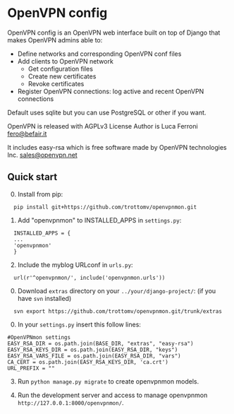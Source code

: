 
# OpenVPN config

OpenVPN config is an OpenVPN web interface built on top of Django that makes OpenVPN admins able to:

* Define networks and corresponding OpenVPN conf files
* Add clients to OpenVPN network
    * Get configuration files
    * Create new certificates
    * Revoke certificates
* Register OpenVPN connections: log active and recent OpenVPN connections

Default uses sqlite but you can use PostgreSQL or other if you want.

OpenVPN is released with AGPLv3 License
Author is Luca Ferroni <fero@befair.it>

It includes easy-rsa which is free software made by OpenVPN technologies Inc. <sales@openvpn.net>


Quick start
-----------
0. Install from pip:

```
  pip install git+https://github.com/trottomv/openvpnmon.git
```

1. Add "openvpnmon" to INSTALLED_APPS in `settings.py`:

```
  INSTALLED_APPS = {
  ...
  'openvpnmon'
  }
```

2. Include the myblog URLconf in `urls.py`:

```
  url(r'^openvpnmon/', include('openvpnmon.urls'))
```
0. Download `extras` directory on your `../your/django-project/`: (if you have `svn` installed)

```
  svn export https://github.com/trottomv/openvpnmon.git/trunk/extras
```
0. In your `settings.py` insert this follow lines:

```
#OpenVPNmon settings
EASY_RSA_DIR = os.path.join(BASE_DIR, "extras", "easy-rsa")
EASY_RSA_KEYS_DIR = os.path.join(EASY_RSA_DIR, "keys")
EASY_RSA_VARS_FILE = os.path.join(EASY_RSA_DIR, "vars")
CA_CERT = os.path.join(EASY_RSA_KEYS_DIR, 'ca.crt')
URL_PREFIX = ""
```

3. Run `python manage.py migrate` to create openvpnmon models.

4. Run the development server and access to manage openvpnmon `http://127.0.0.1:8000/openvpnmon/`.


